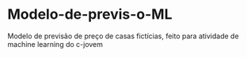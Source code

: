 # Modelo-de-previs-o-ML
Modelo de previsão de preço de casas fictícias, feito para atividade de machine learning do c-jovem
